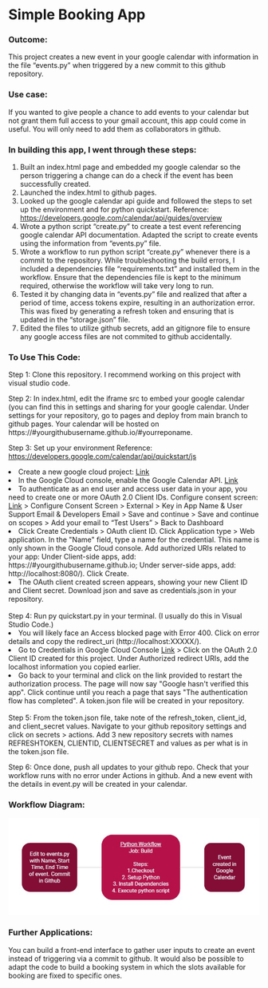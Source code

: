 # Simple Booking App
### Outcome: 
This project creates a new event in your google calendar with information in the file “events.py” when triggered by a new commit to this github repository.

### Use case: 
If you wanted to give people a chance to add events to your calendar but not grant them full access to your gmail account, this app could come in useful. You will only need to add them as collaborators in github. 

### In building this app, I went through these steps:
1.	Built an index.html page and embedded my google calendar so the person triggering a change can do a check if the event has been successfully created. 
2.	Launched the index.html to github pages.
3.	Looked up the google calendar api guide and followed the steps to set up the environment and for python quickstart. Reference: https://developers.google.com/calendar/api/guides/overview
4.	Wrote a python script “create.py” to create a test event referencing google calendar API documentation. Adapted the script to create events using the information from “events.py” file.
5.	Wrote a workflow to run python script “create.py” whenever there is a commit to the repository. While troubleshooting the build errors, I included a dependencies file “requirements.txt” and installed them in the workflow. Ensure that the dependencies file is kept to the minimum required, otherwise the workflow will take very long to run.
6.	Tested it by changing data in “events.py” file and realized that after a period of time, access tokens expire, resulting in an authorization error. This was fixed by generating a refresh token and ensuring that is updated in the “storage.json” file.
7. Edited the files to utilize github secrets, add an gitignore file to ensure any google access files are not commited to github accidentally.

### To Use This Code:
Step 1: Clone this repository. I recommend working on this project with visual studio code.

Step 2: In index.html, edit the iframe src to embed your google calendar (you can find this in settings and sharing for your google calendar. Under settings for your repository, go to pages and deploy from main branch to github pages. Your calendar will be hosted on https://#yourgithubusername.github.io/#yourreponame.

Step 3: Set up your environment
Reference: https://developers.google.com/calendar/api/quickstart/js
<li>Create a new google cloud project: <a href="https://console.cloud.google.com/">Link</a> </li>
<li>In the Google Cloud console, enable the Google Calendar API. <a href="https://console.cloud.google.com/flows/enableapi?apiid=calendar-json.googleapis.com">Link</a></li>
<li>To authenticate as an end user and access user data in your app, you need to create one or more OAuth 2.0 Client IDs. Configure consent screen: <a href="https://console.cloud.google.com/apis/credentials/consent">Link</a> > Configure Consent Screen > External > Key in App Name & User Support Email & Developers Email > Save and continue > Save and continue on scopes > Add your email to “Test Users” > Back to Dashboard</li>
<li>Click Create Credentials > OAuth client ID. Click Application type > Web application. In the "Name" field, type a name for the credential. This name is only shown in the Google Cloud console. Add authorized URIs related to your app: Under Client-side apps, add: https://#yourgithubusername.github.io; Under server-side apps, add: http://localhost:8080/). Click Create. </li>
<li>The OAuth client created screen appears, showing your new Client ID and Client secret. Download json and save as credentials.json in your repository.</li>
<br>
Step 4: Run py quickstart.py in your terminal. (I usually do this in Visual Studio Code.) 
<li>You will likely face an Access blocked page with Error 400. Click on error details and copy the redirect_uri (http://localhost:XXXXX/). </li>
<li>Go to Credentials in Google Cloud Console <a href="https://console.cloud.google.com/apis/credentials/">Link</a> >
Click on the OAuth 2.0 Client ID created for this project. Under Authorized redirect URIs, add the localhost information you copied earlier. </li>
<li>Go back to your terminal and click on the link provided to restart the authorization process. The page will now say "Google hasn't verified this app". Click continue until you reach a page that says "The authentication flow has completed". A token.json file will be created in your repository.</li>
<br>
Step 5: From the token.json file, take note of the refresh_token, client_id, and client_secret values. Navigate to your github repository settings and click on secrets > actions. Add 3 new repository secrets with names REFRESHTOKEN, CLIENTID, CLIENTSECRET and values as per what is in the token.json file.

Step 6: Once done, push all updates to your github repo. Check that your workflow runs with no error under Actions in github. And a new event with the details in event.py will be created in your calendar.


### Workflow Diagram:
<img src="https://github.com/beatriceyapsm/Simple-Booking-App/blob/main/PythonWorkflow.JPG">

### Further Applications:
You can build a front-end interface to gather user inputs to create an event instead of triggering via a commit to github.
It would also be possible to adapt the code to build a booking system in which the slots available for booking are fixed to specific ones.

